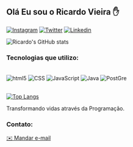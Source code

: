 ## Olá Eu sou o Ricardo Vieira ✋



[![Instagram](https://img.shields.io/badge/Instagram-E4405F?style=for-the-badge&logo=instagram&logoColor=white)](https://www.instagram.com/ricardovssousa87/)
[![Twitter](https://img.shields.io/badge/Twitter-1DA1F2?style=for-the-badge&logo=twitter&logoColor=white)](https://twitter.com/MinistroRV)
[![Linkedin](https://img.shields.io/badge/LinkedIn-0077B5?style=for-the-badge&logo=linkedin&logoColor=white)](https://www.linkedin.com/in/ricardovssousa/)

![Ricardo's GitHub stats](https://github-readme-stats.vercel.app/api?username=rickvieira192&show_icons=true&theme=dracula)

### Tecnologias que utilizo: 

<div style="display: inline block"><br/>
<img align="center" alt="html5" src="https://img.shields.io/badge/HTML5-E34F26?style=for-the-badge&logo=html5&logoColor=white" />
<img align="center" alt="CSS" src="https://img.shields.io/badge/CSS3-1572B6?style=for-the-badge&logo=css3&logoColor=white" />
<img align="center" alt="JavaScript" src="https://img.shields.io/badge/JavaScript-F7DF1E?style=for-the-badge&logo=javascript&logoColor=black" />
<img align="center" alt="Java" src="https://img.shields.io/badge/Java-ED8B00?style=for-the-badge&logo=java&logoColor=white" />
<img align="center" alt="PostGre" src="https://img.shields.io/badge/PostgreSQL-316192?style=for-the-badge&logo=postgresql&logoColor=white" />

</div><br/>

[![Top Langs](https://github-readme-stats.vercel.app/api/top-langs/?username=rickvieira192&layout=compact)](https://github.com/rickvieira192/github-readme-stats)


Transformando vidas  através da Programação.

### Contato:

[✉️ Mandar e-mail ](rickvieira192@gmail.com )
